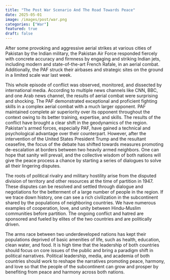 ```yaml
---
title: "The Post War Scenario And The Road Towards Peace"
date: 2025-05-01
image: /images/post/war.png
categories: ["War"]
featured: true
draft: false
---
```


After some provoking and aggressive aerial strikes at various cities of Pakistan by the Indian military, the Pakistan Air Force responded fiercely with concrete accuracy and firmness by engaging and striking Indian jets, including modern and state-of-the-art French Rafale, in an aerial combat. Additionally, the PAF struck their airbases and strategic sites on the ground in a limited scale war last week.


This whole episode of conflict was observed, monitored, and dissected by international media. According to multiple news channels like CNN, BBC, and one Arab news channel, the results of aerial combat were surprising and shocking. The PAF demonstrated exceptional and proficient fighting skills in a complex aerial combat with a much larger opponent. PAF maintained complete air superiority over its opponent throughout the context owing to its better training, expertise, and skills. The results of the conflict have brought a clear shift in the geodynamics of the region. Pakistan's armed forces, especially PAF, have gained a technical and psychological advantage over their counterpart. However, after the intervention of the United States President Trump and the resultant ceasefire, the focus of the debate has shifted towards measures promoting de-escalation at borders between two heavily armed neighbors. One can hope that sanity will prevail, and the collective wisdom of both nations will give the peace process a chance by starting a series of dialogues to solve all their lingering disputes.


The roots of political rivalry and military hostility arise from the disputed division of territory and other resources at the time of partition in 1947. These disputes can be resolved and settled through dialogue and negotiations for the betterment of a large number of people in the region. If we trace down history, one can see a rich civilization in the subcontinent shared by the populations of neighboring countries. We have numerous examples of cooperation, love, and unity between Hindu-Muslim communities before partition. The ongoing conflict and hatred are sponsored and fueled by elites of the two countries and are politically driven.


The arms race between two underdeveloped nations has kept their populations deprived of basic amenities of life, such as health, education, clean water, and food. It is high time that the leadership of both countries should focus on core issues of the public and bring a paradigm shift in political narratives. Political leadership, media, and academia of both countries should work to reshape the narratives promoting peace, harmony, and love so that the people of the subcontinent can grow and prosper by benefiting from peace and harmony across both nations.